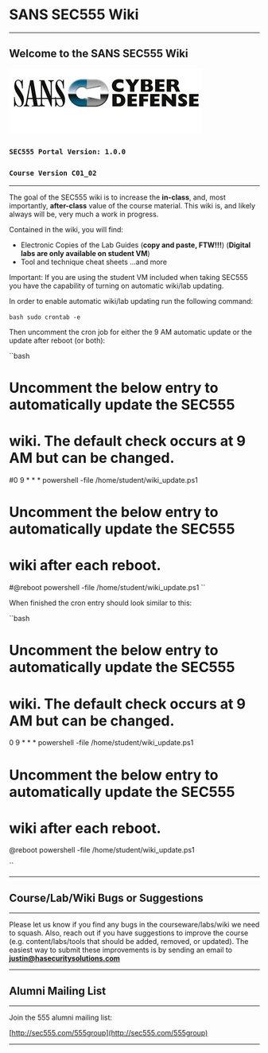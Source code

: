 SANS SEC555 Wiki
==================

---

Welcome to the SANS SEC555 Wiki
----------


![Cyber Defense](CyberDefense_logo.jpg)
### **`SEC555 Portal Version: 1.0.0`**
### **`Course Version C01_02`**

---

The goal of the SEC555 wiki is to increase the **in-class**, and, most importantly, **after-class** value of the course material. This wiki is, and likely always will be, very much a work in progress.

Contained in the wiki, you will find:
- Electronic Copies of the Lab Guides (**copy and paste, FTW!!!**) (**Digital labs are only available on student VM**)
- Tool and technique cheat sheets
...and more

Important: If you are using the student VM included when taking SEC555 you have the capability of turning on automatic wiki/lab updating.

In order to enable automatic wiki/lab updating run the following command:

``bash
sudo crontab -e
``

Then uncomment the cron job for either the 9 AM automatic update or the update after reboot (or both):

``bash
# Uncomment the below entry to automatically update the SEC555
# wiki. The default check occurs at 9 AM but can be changed.
#0 9 * * * powershell -file /home/student/wiki_update.ps1

# Uncomment the below entry to automatically update the SEC555
# wiki after each reboot.
#@reboot powershell -file /home/student/wiki_update.ps1
``

When finished the cron entry should look similar to this:

``bash
# Uncomment the below entry to automatically update the SEC555
# wiki. The default check occurs at 9 AM but can be changed.
0 9 * * * powershell -file /home/student/wiki_update.ps1

# Uncomment the below entry to automatically update the SEC555
# wiki after each reboot.
@reboot powershell -file /home/student/wiki_update.ps1

``

---


Course/Lab/Wiki Bugs or Suggestions
----------

---

Please let us know if you find any bugs in the courseware/labs/wiki we need to squash. Also, reach out if you have suggestions to improve the course (e.g. content/labs/tools that should be added, removed, or updated). The easiest way to submit these improvements is by sending an email to **<justin@hasecuritysolutions.com>**

---

Alumni Mailing List
----------

---

Join the 555 alumni mailing list:

[http://sec555.com/555group](http://sec555.com/555group)

---
